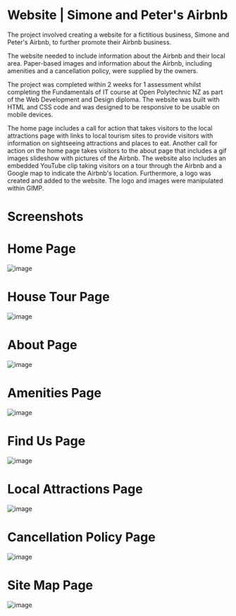 # Website | Simone and Peter's Airbnb
The project involved creating a website for a fictitious business, Simone and Peter's Airbnb, to further promote their Airbnb business. 

The website needed to include information about the Airbnb and their local area. Paper-based images and information about the Airbnb, including amenities and a cancellation policy, were supplied by the owners.

The project was completed within 2 weeks for 1 assessment whilst completing the Fundamentals of IT course at Open Polytechnic NZ as part of the Web Development and Design diploma. The website was built with HTML and CSS code and was designed to be responsive to be usable on mobile devices. 

The home page includes a call for action that takes visitors to the local attractions page with links to local tourism sites to provide visitors with information on sightseeing attractions and places to eat. Another call for action on the home page takes visitors to the about page that includes a gif images slideshow with pictures of the Airbnb. The website also includes an embedded YouTube clip taking visitors on a tour through the Airbnb and a Google map to indicate the Airbnb's location. Furthermore, a logo was created and added to the website. The logo and images were manipulated within GIMP.

# Screenshots
# Home Page
![image](https://github.com/TanyabYC/simone-peter-airbnb/assets/129232229/d75326c9-a23a-4158-88cd-6b0e76ac5f8c)

# House Tour Page
![image](https://github.com/TanyabYC/simone-peter-airbnb/assets/129232229/b6f8e5c7-8e3b-4330-9469-c4b2324251cf)

# About Page
![image](https://github.com/TanyabYC/simone-peter-airbnb/assets/129232229/b247b09d-b504-4a8c-8880-213b07426c5a)

# Amenities Page
![image](https://github.com/TanyabYC/simone-peter-airbnb/assets/129232229/519e34b1-cbab-46e8-b74e-2bc3dcf93995)

# Find Us Page
![image](https://github.com/TanyabYC/simone-peter-airbnb/assets/129232229/a25ed36a-cee1-4cdf-afc6-73234c042ad4)

# Local Attractions Page
![image](https://github.com/TanyabYC/simone-peter-airbnb/assets/129232229/2823e2a6-75b1-4cce-93dd-9f4cfafc8d8c)

# Cancellation Policy Page
![image](https://github.com/TanyabYC/simone-peter-airbnb/assets/129232229/56091bad-53a6-4136-97bf-7166af3645e8)

# Site Map Page
![image](https://github.com/TanyabYC/simone-peter-airbnb/assets/129232229/fa35d371-25f3-4b73-9a5f-5777054c841f)
